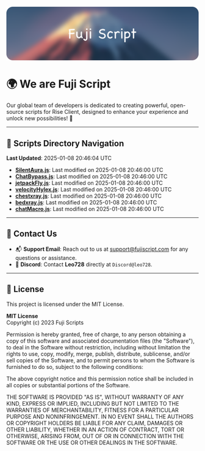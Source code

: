 ![Banner](.github/b.webp)

# 🌍 **We are Fuji Script**

Our global team of developers is dedicated to creating powerful, open-source scripts for Rise Client, designed to enhance your experience and unlock new possibilities! 🌟

---
<!-- SCRIPTS_NAVIGATION_START -->
## 📂 **Scripts Directory Navigation**

**Last Updated**: 2025-01-08 20:46:04 UTC

- **[SilentAura.js](scripts/SilentAura.js)**: Last modified on 2025-01-08 20:46:00 UTC
- **[ChatBypass.js](scripts/ChatBypass.js)**: Last modified on 2025-01-08 20:46:00 UTC
- **[jetpackFly.js](scripts/jetpackFly.js)**: Last modified on 2025-01-08 20:46:00 UTC
- **[velocityHylex.js](scripts/velocityHylex.js)**: Last modified on 2025-01-08 20:46:00 UTC
- **[chestxray.js](scripts/chestxray.js)**: Last modified on 2025-01-08 20:46:00 UTC
- **[bedxray.js](scripts/bedxray.js)**: Last modified on 2025-01-08 20:46:00 UTC
- **[chatMacro.js](scripts/chatMacro.js)**: Last modified on 2025-01-08 20:46:00 UTC

<!-- SCRIPTS_NAVIGATION_END -->

---

## 💬 **Contact Us**  
- 📬 **Support Email**: Reach out to us at [support@fujiscript.com](mailto:support@fujiscript.com) for any questions or assistance.  
- 💬 **Discord**: Contact **Leo728** directly at `Discord@leo728`.

---

## 📜 **License**

This project is licensed under the MIT License.  

**MIT License**  
Copyright (c) 2023 Fuji Scripts  

Permission is hereby granted, free of charge, to any person obtaining a copy of this software and associated documentation files (the "Software"), to deal in the Software without restriction, including without limitation the rights to use, copy, modify, merge, publish, distribute, sublicense, and/or sell copies of the Software, and to permit persons to whom the Software is furnished to do so, subject to the following conditions:  

The above copyright notice and this permission notice shall be included in all copies or substantial portions of the Software.  

THE SOFTWARE IS PROVIDED "AS IS", WITHOUT WARRANTY OF ANY KIND, EXPRESS OR IMPLIED, INCLUDING BUT NOT LIMITED TO THE WARRANTIES OF MERCHANTABILITY, FITNESS FOR A PARTICULAR PURPOSE AND NONINFRINGEMENT. IN NO EVENT SHALL THE AUTHORS OR COPYRIGHT HOLDERS BE LIABLE FOR ANY CLAIM, DAMAGES OR OTHER LIABILITY, WHETHER IN AN ACTION OF CONTRACT, TORT OR OTHERWISE, ARISING FROM, OUT OF OR IN CONNECTION WITH THE SOFTWARE OR THE USE OR OTHER DEALINGS IN THE SOFTWARE.  
